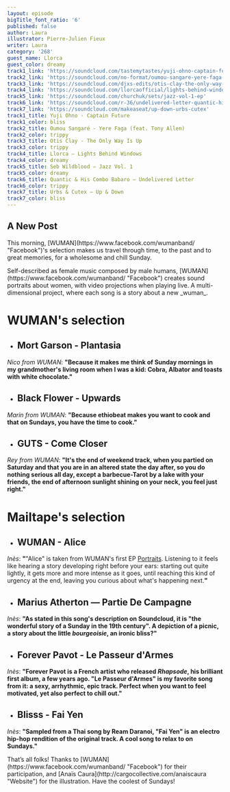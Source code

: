 ```yaml
---
layout: episode
bigTitle_font_ratio: '6'
published: false
author: Laura
illustrator: Pierre-Julien Fieux
writer: Laura
category: '268'
guest_name: Llorca
guest_color: dreamy
track1_link: 'https://soundcloud.com/tastemytastes/yuji-ohno-captain-future'
track2_link: 'https://soundcloud.com/no-format/oumou-sangare-yere-faga-feat-tony-allen'
track3_link: 'https://soundcloud.com/djxs-edits/otis-clay-the-only-way-is-up-dj-xs-edit'
track4_link: 'https://soundcloud.com/llorcaofficial/lights-behind-windows'
track5_link: 'https://soundcloud.com/churchuk/sets/jazz-vol-1-ep'
track6_link: 'https://soundcloud.com/r-36/undelivered-letter-quantic-his-combo-babaro'
track7_link: 'https://soundcloud.com/makeaseat/up-down-urbs-cutex'
track1_title: Yuji Ohno - Captain Future
track1_color: bliss
track2_title: Oumou Sangaré - Yere Faga (feat. Tony Allen)
track2_color: trippy
track3_title: Otis Clay - The Only Way Is Up
track3_color: trippy
track4_title: Llorca – Lights Behind Windows
track4_color: dreamy
track5_title: Seb Wildblood – Jazz Vol. 1
track5_color: dreamy
track6_title: Quantic & His Combo Babaro – Undelivered Letter
track6_color: trippy
track7_title: Urbs & Cutex – Up & Down
track7_color: bliss
---
```

## A New Post

<p id="introduction">This morning, [WUMAN](https://www.facebook.com/wumanband/ "Facebook")'s selection makes us travel through time, to the past and to great memories, for a wholesome and chill Sunday. </p>
<p>Self-described as female music composed by male humans, [WUMAN](https://www.facebook.com/wumanband/ "Facebook") creates sound portraits about women, with video projections when playing live. A multi-dimensional project, where each song is a story about a new _wuman_.</p>


# **WUMAN's selection**

+ ## Mort Garson - Plantasia
_Nico from WUMAN_: **"**Because it makes me think of Sunday mornings in my grandmother's living room when I was a kid: Cobra, Albator and toasts with white chocolate.**"**

+ ## Black Flower - Upwards
_Marin from WUMAN_: **"**Because ethiobeat makes you want to cook and that on Sundays, you have the time to cook.**"**

+ ## GUTS - Come Closer
_Rey from WUMAN_: **"**It's the end of weekend track, when you partied on Saturday and that you are in an altered state the day after, so you do nothing serious all day, except a barbecue-Tarot by a lake with your friends, the end of afternoon sunlight shining on your neck, you feel just right.**"**


# Mailtape's selection

+ ## WUMAN - Alice
_Inès_: **"**"Alice" is taken from WUMAN's first EP [Portraits](https://wumanband.bandcamp.com/ "EP"). Listening to it feels like hearing a story developing right before your ears: starting out quite lightly, it gets more and more intense as it goes, until reaching this kind of urgency at the end, leaving you curious about what's happening next.**"** 

+ ## Marius Atherton — Partie De Campagne
_Inès_: **"**As stated in this song's description on Soundcloud, it is "the wonderful story of a Sunday in the 19th century". A depiction of a picnic, a story about the little _bourgeoisie_, an ironic bliss?**"**

+ ## Forever Pavot - Le Passeur d'Armes
_Inès_: **"**Forever Pavot is a French artist who released _Rhapsode_, his brilliant first album, a few years ago. "Le Passeur d'Armes" is my favorite song from it: a sexy, arrhythmic, epic track. Perfect when you want to feel motivated, yet also perfect to chill out.**"**

+ ## Blisss - Fai Yen
_Inès_: **"**Sampled from a Thai song by Ream Daranoi, "Fai Yen" is an electro hip-hop rendition of the original track. A cool song to relax to on Sundays.**"**


<p id="outroduction">That’s all folks! Thanks to [WUMAN](https://www.facebook.com/wumanband/ "Facebook") for their participation, and [Anaïs Caura](http://cargocollective.com/anaiscaura "Website") for the illustration. Have the coolest of Sundays! </p>
